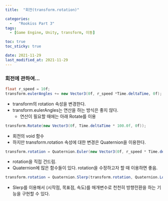 ```yaml
---
title:  "회전(transform.rotation)"

categories:
  -   "Rookiss Part 3"
tags:
  - [Game Engine, Unity, transform, 이동]

toc: true
toc_sticky: true

date: 2021-11-29
last_modified_at: 2021-11-29
---
```


### 회전에 관하여...

```c#
float r_speed = 10f;
transform.eulerAngles += new Vector3(0f, r_speed *Time.deltaTime, 0f);
```
- transform의 rotation 속성을 변경한다. 
- transform.eulerAngles는 연산을 하는 방식은 좋지 않다. 
    - 연산이 필요할 때에는 아래 Rotate를 이용

```c#
transform.Rotate(new Vector3(0f, Time.deltaTime * 100.0f, 0f));
```
- 회전의 void 함수
- 하지만 transform.rotation 속성에 대한 변경은 Quaternion을 이용한다. 

```c#
transform.rotation = Quaternion.Euler(new Vector3(0f, r_speed * Time.deltaTime, 0f));
```
- rotation을 직접 건드림. 
- Quaternion에 많은 함수들이 있다. rotation을 수정하고자 할 때 이용하면 좋음.

```c#
transform.rotation = Quaternion.Slerp(transform.rotation, Quaternion.LookRotation(Vector3.forward), _rotationSpeed);
```
- Slerp를 이용해서 (시작점, 목표점, 속도)를 매개변수로 천천히 방향전환을 하는 기능을 구현할 수 있다. 